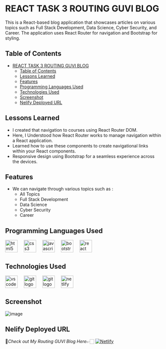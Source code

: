 # REACT TASK 3 ROUTING GUVI BLOG

This is a React-based blog application that showcases articles on various topics such as Full Stack Development, Data Science, Cyber Security, and Career. The application uses React Router for navigation and Bootstrap for styling.


## Table of Contents

- [REACT TASK 3 ROUTING GUVI BLOG](#react-task-3-routing-guvi-blog)
  - [Table of Contents](#table-of-contents)
  - [Lessons Learned](#lessons-learned)
  - [Features](#features)
  - [Programming Languages Used](#programming-languages-used)
  - [Technologies Used](#technologies-used)
  - [Screenshot](#screenshot)
  - [Nelify Deployed URL](#nelify-deployed-url)


## Lessons Learned

- I created that navigation to courses using React Router DOM.
- Here, I Understood how React Router works to manage navigation within a React application.
- Learned how to use these components to create navigational links within your React components.
- Responsive design using Bootstrap for a seamless experience across the devices.

## Features
- We can navigate through various topics such as :
  - All Topics
  - Full Stack Development
  - Data Science
  - Cyber Security
  - Career

## Programming Languages Used

<div align="left">
  <img src="https://cdn.jsdelivr.net/gh/devicons/devicon/icons/html5/html5-original.svg" height="40" alt="html5 logo"  />
  <img width="12" />

  <img src="https://cdn.jsdelivr.net/gh/devicons/devicon/icons/css3/css3-original.svg" height="40" alt="css3 logo"  />
  <img width="12" />

  <img src="https://cdn.jsdelivr.net/gh/devicons/devicon/icons/javascript/javascript-original.svg" height="40" alt="javascript logo"  />
  <img width="12" />

  <img src="https://cdn.jsdelivr.net/gh/devicons/devicon/icons/bootstrap/bootstrap-original.svg" height="40" alt="bootstrap logo"  />
  <img width="12" />
  
  <img src="https://skillicons.dev/icons?i=react" height="40" alt="react logo"  />
</div>

## Technologies Used

<div align="left">
  <img src="https://cdn.simpleicons.org/visualstudiocode/007ACC" height="40" alt="vscode logo"  />
  <img width="12" />

  <img src="https://cdn.simpleicons.org/git/F05032" height="40" alt="git logo"  />
  <img width="12" />

  <img src="https://cdn.simpleicons.org/github/FFFFFF" height="40" alt="git logo"  />
  <img width="12" />

  <img src="https://cdn.simpleicons.org/netlify/00C7B7" height="40" alt="netlify logo"  />
</div>

## Screenshot

![image](https://miro.medium.com/v2/resize:fit:3840/format:webp/1*S2xxGyx6r_GnJVxGgclWMw.png)

## Nelify Deployed URL

🔸*Check out My Routing GUVI Blog Here*👉🏻 [![Netlify](https://img.shields.io/badge/netlify-%23000000.svg?style=for-the-badge&logo=netlify&logoColor=#00C7B7)](https://routing-guvi-blog-react-task-4.netlify.app/)

